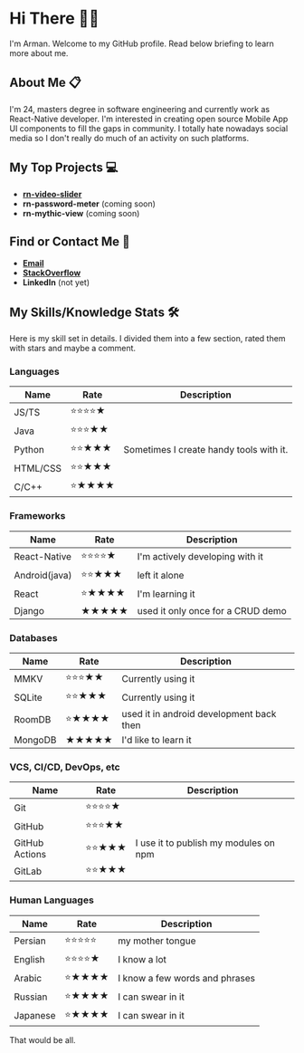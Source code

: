 # Hi There 👋🏻
I'm Arman.
Welcome to my GitHub profile. 
Read below briefing to learn more about me.

## About Me 📋
I'm 24, masters degree in software engineering and currently work as React-Native developer.
I'm interested in creating open source Mobile App UI components to fill the gaps in community.
I totally hate nowadays social media so I don't really do much of an activity on such platforms.

## My Top Projects 💻
- **[rn-video-slider](https://github.com/armata99/rn-video-slider)**
- **rn-password-meter** (coming soon)
- **rn-mythic-view** (coming soon)

## Find or Contact Me 📩

- **[Email](arman.jnaut@gmail.com)**
- **[StackOverflow](https://stackoverflow.com/users/11709410/armata99)**
- **LinkedIn** (not yet)

## My Skills/Knowledge Stats 🛠️
Here is my skill set in details. I divided them into a few section, rated them with stars and maybe a comment.

### Languages
| Name | Rate | Description |
|--|--|--|
|JS/TS| ⭐️⭐️⭐️⭐️★|
|Java| ⭐️⭐️⭐️★★|
|Python| ⭐️⭐️★★★|Sometimes I create handy tools with it.
|HTML/CSS|⭐️⭐️★★★|
|C/C++|⭐️★★★★|

### Frameworks
| Name | Rate | Description |
|--|--|--|
|React-Native| ⭐️⭐️⭐️⭐️★| I'm actively developing with it
|Android(java)| ⭐️⭐️★★★| left it alone
|React| ⭐️★★★★| I'm learning it
|Django| ★★★★★| used it only once for a CRUD demo

### Databases
|Name|Rate|Description|
|--|--|--|
| MMKV | ⭐️⭐️⭐️★★ | Currently using it
| SQLite | ⭐️⭐️★★★ |Currently using it
| RoomDB | ⭐️★★★★ |used it in android development back then
| MongoDB | ★★★★★ |I'd like to learn it

### VCS, CI/CD, DevOps, etc
|Name|Rate|Description|
|--|--|--|
| Git | ⭐️⭐️⭐️⭐️★ |
| GitHub | ⭐️⭐️⭐️★★ |
| GitHub Actions | ⭐️⭐️★★★ | I use it to publish my modules on npm
| GitLab | ⭐️⭐️★★★ |


### Human Languages
| Name | Rate | Description |
|--|--|--|
|Persian| ⭐️⭐️⭐️⭐️⭐️|  my mother tongue
|English| ⭐️⭐️⭐️⭐️★|  I know a lot
|Arabic| ⭐️★★★★ |I know a few words and phrases
|Russian| ⭐️★★★★ |I can swear in it
|Japanese |⭐️★★★★| I can swear in it

That would be all.
